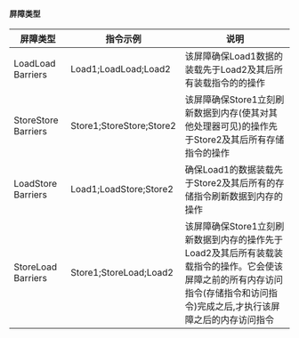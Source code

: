 #### 屏障类型

| 屏障类型            | 指令示例                 | 说明                                                         |
| ------------------- | ------------------------ | ------------------------------------------------------------ |
| LoadLoad Barriers   | Load1;LoadLoad;Load2     | 该屏障确保Load1数据的装载先于Load2及其后所有装载指令的的操作 |
| StoreStore Barriers | Store1;StoreStore;Store2 | 该屏障确保Store1立刻刷新数据到内存(使其对其他处理器可见)的操作先于Store2及其后所有存储指令的操作 |
| LoadStore Barriers  | Load1;LoadStore;Store2   | 确保Load1的数据装载先于Store2及其后所有的存储指令刷新数据到内存的操作 |
| StoreLoad Barriers  | Store1;StoreLoad;Load2   | 该屏障确保Store1立刻刷新数据到内存的操作先于Load2及其后所有装载装载指令的操作。它会使该屏障之前的所有内存访问指令(存储指令和访问指令)完成之后,才执行该屏障之后的内存访问指令 |

